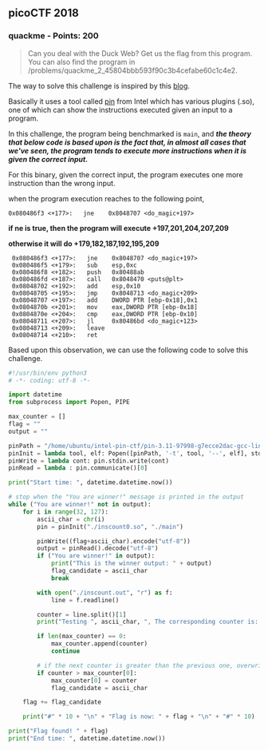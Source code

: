 ## picoCTF 2018
### quackme - Points: 200

>Can you deal with the Duck Web? Get us the flag from this program. You can also find the program in /problems/quackme_2_45804bbb593f90c3b4cefabe60c1c4e2.

The way to solve this challenge is inspired by this [blog](https://ctf-wiki.github.io/ctf-tools/binary_core_tools/instrumentation/intel_pin/).

Basically it uses a tool called [pin](https://software.intel.com/en-us/articles/pin-a-dynamic-binary-instrumentation-tool) from Intel which has various plugins (.so), one of which can show the instructions executed given an input to a program.

In this challenge, the program being benchmarked is `main`, and **_the theory that below code is based upon is the fact that, in almost all cases that we've seen, the program tends to execute more instructions when it is given the correct input._**

For this binary, given the correct input, the program executes one more instruction than the wrong input.

when the program execution reaches to the following point,

`0x080486f3 <+177>:   jne    0x8048707 <do_magic+197>`

**if ne is true, then the program will execute +197,201,204,207,209**

**otherwise it will do +179,182,187,192,195,209**

```assembly
 0x080486f3 <+177>:   jne    0x8048707 <do_magic+197>
 0x080486f5 <+179>:   sub    esp,0xc
 0x080486f8 <+182>:   push   0x80488ab
 0x080486fd <+187>:   call   0x8048470 <puts@plt>
 0x08048702 <+192>:   add    esp,0x10
 0x08048705 <+195>:   jmp    0x8048713 <do_magic+209>
 0x08048707 <+197>:   add    DWORD PTR [ebp-0x18],0x1
 0x0804870b <+201>:   mov    eax,DWORD PTR [ebp-0x18]
 0x0804870e <+204>:   cmp    eax,DWORD PTR [ebp-0x10]
 0x08048711 <+207>:   jl     0x80486bd <do_magic+123>
 0x08048713 <+209>:   leave
 0x08048714 <+210>:   ret
```

Based upon this observation, we can use the following code to solve this challenge.

```python
#!/usr/bin/env python3
# -*- coding: utf-8 -*-

import datetime
from subprocess import Popen, PIPE

max_counter = []
flag = ""
output = ""

pinPath = "/home/ubuntu/intel-pin-ctf/pin-3.11-97998-g7ecce2dac-gcc-linux/pin"
pinInit = lambda tool, elf: Popen([pinPath, '-t', tool, '--', elf], stdin = PIPE, stdout = PIPE)
pinWrite = lambda cont: pin.stdin.write(cont)
pinRead = lambda : pin.communicate()[0]

print("Start time: ", datetime.datetime.now())

# stop when the "You are winner!" message is printed in the output
while ("You are winner!" not in output):
    for i in range(32, 127):
        ascii_char = chr(i)
        pin = pinInit("./inscount0.so", "./main")

        pinWrite((flag+ascii_char).encode("utf-8"))
        output = pinRead().decode("utf-8")
        if ("You are winner!" in output):
            print("This is the winner output: " + output)
            flag_candidate = ascii_char
            break

        with open("./inscount.out", "r") as f:
            line = f.readline()

        counter = line.split()[1]
        print("Testing ", ascii_char, ", The corresponding counter is: ", counter)

        if len(max_counter) == 0:
            max_counter.append(counter)
            continue

        # if the next counter is greater than the previous one, overwrite the previous counter
        if counter > max_counter[0]:
            max_counter[0] = counter
            flag_candidate = ascii_char

    flag += flag_candidate

    print("#" * 10 + "\n" + "Flag is now: " + flag + "\n" + "#" * 10)

print("Flag found! " + flag)
print("End time: ", datetime.datetime.now())
```
